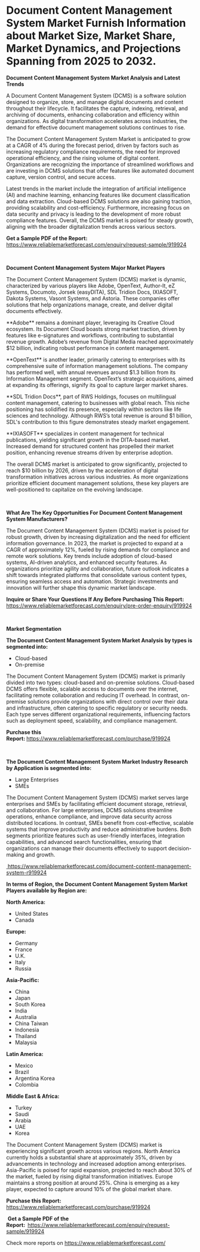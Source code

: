 <p><h1>Document Content Management System Market Furnish Information about Market Size, Market Share, Market Dynamics, and Projections Spanning from 2025 to 2032.</h1></p><p><strong>Document Content Management System Market Analysis and Latest Trends</strong></p>
<p><p>A Document Content Management System (DCMS) is a software solution designed to organize, store, and manage digital documents and content throughout their lifecycle. It facilitates the capture, indexing, retrieval, and archiving of documents, enhancing collaboration and efficiency within organizations. As digital transformation accelerates across industries, the demand for effective document management solutions continues to rise.</p><p>The Document Content Management System Market is anticipated to grow at a CAGR of 4% during the forecast period, driven by factors such as increasing regulatory compliance requirements, the need for improved operational efficiency, and the rising volume of digital content. Organizations are recognizing the importance of streamlined workflows and are investing in DCMS solutions that offer features like automated document capture, version control, and secure access.</p><p>Latest trends in the market include the integration of artificial intelligence (AI) and machine learning, enhancing features like document classification and data extraction. Cloud-based DCMS solutions are also gaining traction, providing scalability and cost-efficiency. Furthermore, increasing focus on data security and privacy is leading to the development of more robust compliance features. Overall, the DCMS market is poised for steady growth, aligning with the broader digitalization trends across various sectors.</p></p>
<p><strong>Get a Sample PDF of the Report:&nbsp;</strong> <a href="https://www.reliablemarketforecast.com/enquiry/request-sample/919924?utm_campaign=2803&utm_medium=2&utm_source=Github&utm_content=ia&utm_term=06032025&utm_id=document-content-management-system">https://www.reliablemarketforecast.com/enquiry/request-sample/919924</a></p>
<p>&nbsp;</p>
<p><strong>Document Content Management System Major Market Players</strong></p>
<p><p>The Document Content Management System (DCMS) market is dynamic, characterized by various players like Adobe, OpenText, Author-It, eZ Systems, Documoto, Jorsek (easyDITA), SDL Tridion Docs, IXIASOFT, Dakota Systems, Vasont Systems, and Astoria. These companies offer solutions that help organizations manage, create, and deliver digital documents effectively.</p><p>**Adobe** remains a dominant player, leveraging its Creative Cloud ecosystem. Its Document Cloud boasts strong market traction, driven by features like e-signatures and workflows, contributing to substantial revenue growth. Adobe’s revenue from Digital Media reached approximately $12 billion, indicating robust performance in content management.</p><p>**OpenText** is another leader, primarily catering to enterprises with its comprehensive suite of information management solutions. The company has performed well, with annual revenues around $1.3 billion from its Information Management segment. OpenText’s strategic acquisitions, aimed at expanding its offerings, signify its goal to capture larger market shares.</p><p>**SDL Tridion Docs**, part of RWS Holdings, focuses on multilingual content management, catering to businesses with global reach. This niche positioning has solidified its presence, especially within sectors like life sciences and technology. Although RWS’s total revenue is around $1 billion, SDL's contribution to this figure demonstrates steady market engagement.</p><p>**IXIASOFT** specializes in content management for technical publications, yielding significant growth in the DITA-based market. Increased demand for structured content has propelled their market position, enhancing revenue streams driven by enterprise adoption.</p><p>The overall DCMS market is anticipated to grow significantly, projected to reach $10 billion by 2026, driven by the acceleration of digital transformation initiatives across various industries. As more organizations prioritize efficient document management solutions, these key players are well-positioned to capitalize on the evolving landscape.</p></p>
<p>&nbsp;</p>
<p><strong>What Are The Key Opportunities For Document Content Management System Manufacturers?</strong></p>
<p><p>The Document Content Management System (DCMS) market is poised for robust growth, driven by increasing digitalization and the need for efficient information governance. In 2023, the market is projected to expand at a CAGR of approximately 12%, fueled by rising demands for compliance and remote work solutions. Key trends include adoption of cloud-based systems, AI-driven analytics, and enhanced security features. As organizations prioritize agility and collaboration, future outlook indicates a shift towards integrated platforms that consolidate various content types, ensuring seamless access and automation. Strategic investments and innovation will further shape this dynamic market landscape.</p></p>
<p><strong>Inquire or Share Your Questions If Any Before Purchasing This Report:</strong> <a href="https://www.reliablemarketforecast.com/enquiry/pre-order-enquiry/919924?utm_campaign=2803&utm_medium=2&utm_source=Github&utm_content=ia&utm_term=06032025&utm_id=document-content-management-system">https://www.reliablemarketforecast.com/enquiry/pre-order-enquiry/919924</a></p>
<p>&nbsp;</p>
<p><strong>Market Segmentation</strong></p>
<p><strong>The Document Content Management System Market Analysis by types is segmented into:</strong></p>
<p><ul><li>Cloud-based</li><li>On-premise</li></ul></p>
<p><p>The Document Content Management System (DCMS) market is primarily divided into two types: cloud-based and on-premise solutions. Cloud-based DCMS offers flexible, scalable access to documents over the internet, facilitating remote collaboration and reducing IT overhead. In contrast, on-premise solutions provide organizations with direct control over their data and infrastructure, often catering to specific regulatory or security needs. Each type serves different organizational requirements, influencing factors such as deployment speed, scalability, and compliance management.</p></p>
<p><strong>Purchase this Report:&nbsp;</strong><a href="https://www.reliablemarketforecast.com/purchase/919924?utm_campaign=2803&utm_medium=2&utm_source=Github&utm_content=ia&utm_term=06032025&utm_id=document-content-management-system">https://www.reliablemarketforecast.com/purchase/919924</a></p>
<p>&nbsp;</p>
<p><strong>The Document Content Management System Market Industry Research by Application is segmented into:</strong></p>
<p><ul><li>Large Enterprises</li><li>SMEs</li></ul></p>
<p><p>The Document Content Management System (DCMS) market serves large enterprises and SMEs by facilitating efficient document storage, retrieval, and collaboration. For large enterprises, DCMS solutions streamline operations, enhance compliance, and improve data security across distributed locations. In contrast, SMEs benefit from cost-effective, scalable systems that improve productivity and reduce administrative burdens. Both segments prioritize features such as user-friendly interfaces, integration capabilities, and advanced search functionalities, ensuring that organizations can manage their documents effectively to support decision-making and growth.</p></p>
<p><a href="https://www.reliablemarketforecast.com/document-content-management-system-r919924?utm_campaign=2803&utm_medium=2&utm_source=Github&utm_content=ia&utm_term=06032025&utm_id=document-content-management-system">&nbsp;https://www.reliablemarketforecast.com/document-content-management-system-r919924</a></p>
<p><strong>In terms of Region, the Document Content Management System Market Players available by Region are:</strong></p>
<p>
    <p> <strong> North America: </strong>
        <ul>
            <li>United States</li>
            <li>Canada</li>
        </ul>
        </p> 
    <p> <strong> Europe: </strong>
        <ul>
            <li>Germany</li>
            <li>France</li>
            <li>U.K.</li>
            <li>Italy</li>
            <li>Russia</li>
        </ul>
        </p> 
    <p> <strong> Asia-Pacific: </strong>
        <ul>
            <li>China</li>
            <li>Japan</li>
            <li>South Korea</li>
            <li>India</li>
            <li>Australia</li>
            <li>China Taiwan</li>
            <li>Indonesia</li>
            <li>Thailand</li>
            <li>Malaysia</li>
        </ul>
        </p> 
    <p> <strong> Latin America: </strong>
        <ul>
            <li>Mexico</li>
            <li>Brazil</li>
            <li>Argentina Korea</li>
            <li>Colombia</li>
        </ul>
        </p> 
    <p> <strong> Middle East & Africa: </strong>
        <ul>
            <li>Turkey</li>
            <li>Saudi</li>
            <li>Arabia</li>
            <li>UAE</li>
            <li>Korea</li>
        </ul>
    </p>
    </p>
<p><p>The Document Content Management System (DCMS) market is experiencing significant growth across various regions. North America currently holds a substantial share at approximately 35%, driven by advancements in technology and increased adoption among enterprises. Asia-Pacific is poised for rapid expansion, projected to reach about 30% of the market, fueled by rising digital transformation initiatives. Europe maintains a strong position at around 25%. China is emerging as a key player, expected to capture around 10% of the global market share.</p></p>
<p><strong>Purchase this Report: </strong><a href="https://www.reliablemarketforecast.com/purchase/919924?utm_campaign=2803&utm_medium=2&utm_source=Github&utm_content=ia&utm_term=06032025&utm_id=document-content-management-system">https://www.reliablemarketforecast.com/purchase/919924</a></p>
<p>&nbsp;<strong>Get a Sample PDF of the Report:&nbsp;&nbsp;</strong><a href="https://www.reliablemarketforecast.com/enquiry/request-sample/919924?utm_campaign=2803&utm_medium=2&utm_source=Github&utm_content=ia&utm_term=06032025&utm_id=document-content-management-system">https://www.reliablemarketforecast.com/enquiry/request-sample/919924</a></p>
<p><strong></strong></p>
<p>Check more reports on <a href="https://www.reliablemarketforecast.com/?utm_campaign=2803&utm_medium=2&utm_source=Github&utm_content=ia&utm_term=06032025&utm_id=document-content-management-system">https://www.reliablemarketforecast.com/</a></p>